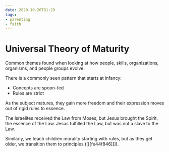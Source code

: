 ```yaml
---
date: 2020-10-20T01:29
tags:
- parenting
- faith
---
```


# Universal Theory of Maturity

Common themes found when looking at how people, skills, organizations, organisms, and people groups evolve.

There is a commonly seen pattern that starts at infancy:
- Concepts are spoon-fed
- Rules are strict

As the subject matures, they gain more freedom and their expression moves out of rigid rules to essence. 

The Israelites received the Law from Moses, but Jesus brought the Spirit, the essence of the Law.  Jesus fulfilled the Law, but was not a slave to the Law.

Similarly, we teach children morality starting with rules, but as they get older, we transition them to principles ([[[fe44f846]]]).